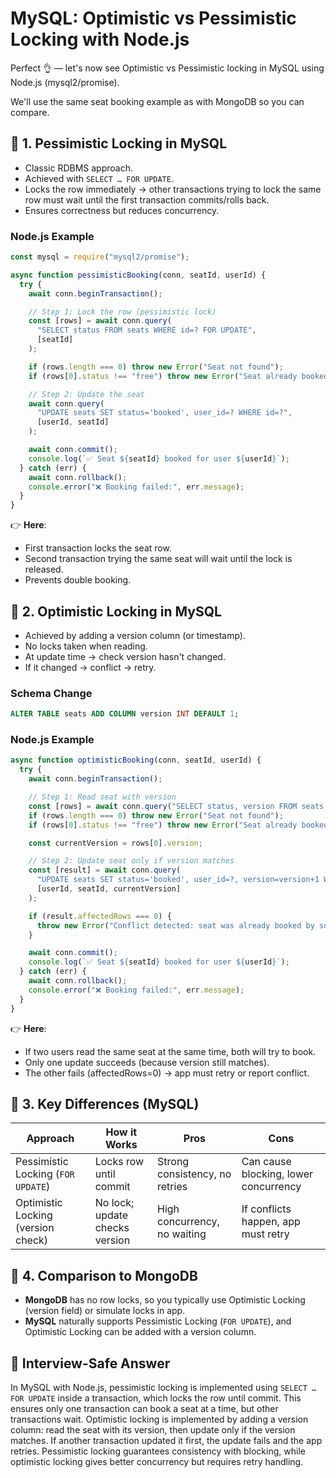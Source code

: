 # MySQL: Optimistic vs Pessimistic Locking with Node.js

Perfect 👌 — let's now see Optimistic vs Pessimistic locking in MySQL using Node.js (mysql2/promise).

We'll use the same seat booking example as with MongoDB so you can compare.

## 📌 1. Pessimistic Locking in MySQL

* Classic RDBMS approach.
* Achieved with `SELECT … FOR UPDATE`.
* Locks the row immediately → other transactions trying to lock the same row must wait until the first transaction commits/rolls back.
* Ensures correctness but reduces concurrency.

### Node.js Example

```javascript
const mysql = require("mysql2/promise");

async function pessimisticBooking(conn, seatId, userId) {
  try {
    await conn.beginTransaction();

    // Step 1: Lock the row (pessimistic lock)
    const [rows] = await conn.query(
      "SELECT status FROM seats WHERE id=? FOR UPDATE",
      [seatId]
    );

    if (rows.length === 0) throw new Error("Seat not found");
    if (rows[0].status !== "free") throw new Error("Seat already booked");

    // Step 2: Update the seat
    await conn.query(
      "UPDATE seats SET status='booked', user_id=? WHERE id=?",
      [userId, seatId]
    );

    await conn.commit();
    console.log(`✅ Seat ${seatId} booked for user ${userId}`);
  } catch (err) {
    await conn.rollback();
    console.error("❌ Booking failed:", err.message);
  }
}
```

👉 **Here**:
* First transaction locks the seat row.
* Second transaction trying the same seat will wait until the lock is released.
* Prevents double booking.

## 📌 2. Optimistic Locking in MySQL

* Achieved by adding a version column (or timestamp).
* No locks taken when reading.
* At update time → check version hasn't changed.
* If it changed → conflict → retry.

### Schema Change

```sql
ALTER TABLE seats ADD COLUMN version INT DEFAULT 1;
```

### Node.js Example

```javascript
async function optimisticBooking(conn, seatId, userId) {
  try {
    await conn.beginTransaction();

    // Step 1: Read seat with version
    const [rows] = await conn.query("SELECT status, version FROM seats WHERE id=?", [seatId]);
    if (rows.length === 0) throw new Error("Seat not found");
    if (rows[0].status !== "free") throw new Error("Seat already booked");

    const currentVersion = rows[0].version;

    // Step 2: Update seat only if version matches
    const [result] = await conn.query(
      "UPDATE seats SET status='booked', user_id=?, version=version+1 WHERE id=? AND version=?",
      [userId, seatId, currentVersion]
    );

    if (result.affectedRows === 0) {
      throw new Error("Conflict detected: seat was already booked by someone else");
    }

    await conn.commit();
    console.log(`✅ Seat ${seatId} booked for user ${userId}`);
  } catch (err) {
    await conn.rollback();
    console.error("❌ Booking failed:", err.message);
  }
}
```

👉 **Here**:
* If two users read the same seat at the same time, both will try to book.
* Only one update succeeds (because version still matches).
* The other fails (affectedRows=0) → app must retry or report conflict.

## 📌 3. Key Differences (MySQL)

| Approach | How it Works | Pros | Cons |
|----------|-------------|------|------|
| Pessimistic Locking (`FOR UPDATE`) | Locks row until commit | Strong consistency, no retries | Can cause blocking, lower concurrency |
| Optimistic Locking (version check) | No lock; update checks version | High concurrency, no waiting | If conflicts happen, app must retry |

## 📌 4. Comparison to MongoDB

* **MongoDB** has no row locks, so you typically use Optimistic Locking (version field) or simulate locks in app.
* **MySQL** naturally supports Pessimistic Locking (`FOR UPDATE`), and Optimistic Locking can be added with a version column.

## 🎯 Interview-Safe Answer

In MySQL with Node.js, pessimistic locking is implemented using `SELECT … FOR UPDATE` inside a transaction, which locks the row until commit. This ensures only one transaction can book a seat at a time, but other transactions wait. Optimistic locking is implemented by adding a version column: read the seat with its version, then update only if the version matches. If another transaction updated it first, the update fails and the app retries. Pessimistic locking guarantees consistency with blocking, while optimistic locking gives better concurrency but requires retry handling.